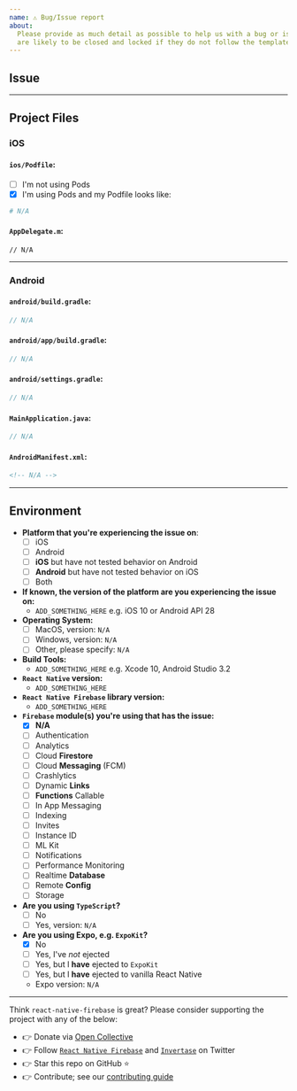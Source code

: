 ```yaml
---
name: ⚠️ Bug/Issue report
about:
  Please provide as much detail as possible to help us with a bug or issue. Issues
  are likely to be closed and locked if they do not follow the template.
---
```


<!---
Hello there you awesome person;
Please note that the issue list of this repo is exclusively for bug reports;

1) For feature requests please visit our [Feature Request Board](https://boards.invertase.io/react-native-firebase).
2) For questions and support please use our Discord chat: https://discord.gg/C9aK28N or Stack Overflow: https://stackoverflow.com/questions/tagged/react-native-firebase
3) If this is a setup issue then please make sure you've correctly followed the setup guides, most setup issues such as 'duplicate dex files', 'default app has not been initialized' etc are all down to an incorrect setup as the guides haven't been correctly followed.
-->

<!-- NOTE: You can change any of the `[ ]` to `[x]` to mark an option(s) as selected -->

<!-- PLEASE DO NOT REMOVE ANY SECTIONS FROM THIS ISSUE TEMPLATE   -->
<!--   Leave them as they are even if they're irrelevant to your issue -->

## Issue

<!-- Please describe your issue here --^ and provide as much detail as you can. -->
<!-- Include code snippets that show your usages of the library in the context of your project. -->
<!-- Snippets that also show how and where the library is imported in JS are useful to debug issues relating to importing or methods not found issues -->

---

## Project Files

<!-- Provide the contents of key project files which will help to debug -->
<!--     For Example: -->
<!--        - iOS: `Podfile` contents. -->
<!--        - Android: `android/build.gradle` contents. -->
<!--        - Android: `android/app/build.gradle` contents. -->
<!--        - Android: `AndroidManifest.xml` contents. -->

<!-- ADD THE CONTENTS OF THE FILES IN THE PROVIDED CODE BLOCKS BELOW -->

### iOS

#### `ios/Podfile`:

- [ ] I'm not using Pods
- [x] I'm using Pods and my Podfile looks like:

```ruby
# N/A
```

#### `AppDelegate.m`:

```objc
// N/A
```

---

### Android

#### `android/build.gradle`:

```groovy
// N/A
```

#### `android/app/build.gradle`:

```groovy
// N/A
```

#### `android/settings.gradle`:

```groovy
// N/A
```

#### `MainApplication.java`:

```java
// N/A
```

#### `AndroidManifest.xml`:

```xml
<!-- N/A -->
```

---

## Environment

<!-- change `[ ]` to `[x]` to select an option(s) -->

- **Platform that you're experiencing the issue on**:
  - [ ] iOS
  - [ ] Android
  - [ ] **iOS** but have not tested behavior on Android
  - [ ] **Android** but have not tested behavior on iOS
  - [ ] Both
- **If known, the version of the platform are you experiencing the issue on:**
  - `ADD_SOMETHING_HERE` e.g. iOS 10 or Android API 28
- **Operating System:**
  - [ ] MacOS, version: `N/A`
  - [ ] Windows, version: `N/A`
  - [ ] Other, please specify: `N/A`
- **Build Tools:**
  - `ADD_SOMETHING_HERE` e.g. Xcode 10, Android Studio 3.2
- **`React Native` version:**
  - `ADD_SOMETHING_HERE`
- **`React Native Firebase` library version:**
  - `ADD_SOMETHING_HERE`
- **`Firebase` module(s) you're using that has the issue:**
  - [x] **N/A**
  - [ ] Authentication
  - [ ] Analytics
  - [ ] Cloud **Firestore**
  - [ ] Cloud **Messaging** (FCM)
  - [ ] Crashlytics
  - [ ] Dynamic **Links**
  - [ ] **Functions** Callable
  - [ ] In App Messaging
  - [ ] Indexing
  - [ ] Invites
  - [ ] Instance ID
  - [ ] ML Kit
  - [ ] Notifications
  - [ ] Performance Monitoring
  - [ ] Realtime **Database**
  - [ ] Remote **Config**
  - [ ] Storage
- **Are you using `TypeScript`?**
  - [ ] No
  - [ ] Yes, version: `N/A`
- **Are you using Expo, e.g. `ExpoKit`?**
  - [x] No
  - [ ] Yes, I've _not_ ejected
  - [ ] Yes, but I **have** ejected to `ExpoKit`
  - [ ] Yes, but I **have** ejected to vanilla React Native
  - Expo version: `N/A`

<!-- Thanks for reading this far down ❤️  -->
<!-- High quality, detailed issues are much easier and quicker to triage for maintainers -->

<!-- For bonus points, if you put a 🔥 (:fire:) emojii at the start of the issue title we'll know -->
<!-- that you took the time to fill this out correctly, or, at least read this far -->

---

Think `react-native-firebase` is great? Please consider supporting the project with any of the below:

- 👉 Donate via [Open Collective](https://opencollective.com/react-native-firebase/donate)
- 👉 Follow [`React Native Firebase`](https://twitter.com/rnfirebase) and [`Invertase`](https://twitter.com/invertaseio) on Twitter
- 👉 Star this repo on GitHub ⭐️
- 👉 Contribute; see our [contributing guide](./../../CONTRIBUTING.md)
